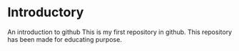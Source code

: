 # Introductory
An introduction to github
This is my first repository in github.
This repository has been made for educating purpose.
